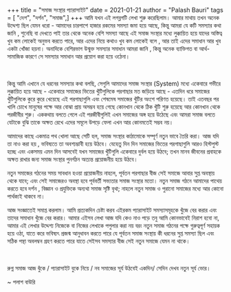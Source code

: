 +++
title = "সমাজ সংস্থার প্যারাসাইট"
date = 2021-01-21
author = "Palash Bauri"
tags = [ "দেশ", "দর্শন", "সমাজ",]
+++
আমি যখন এই লগব্লগটি লেখা শুরু করেছিলাম। আমার মাথায় তখন অনেক উদ্দেশ্য ছিল
যেমন ধরো - আমাদের চারপাশে হাজার রকমের সমস্যা জমা হয়ে আছে, কিন্তু আমরা যে
কটি সমস্যার কথা জানি , শুনেছি বা দেখতে পাই তার থেকে অনেক বেশি সমস্যা আছে
এই সমাজ সংস্থার মধ্যে লুক্কায়িত হয়ে যাদের অস্তিত্ব খুব কম লোকেই অনুভব
করতে পারে, আর এদের নিয়ে কথাও খুব কম লোকেই বলে , আর তাই এদের সমাধান আর
খুব একটা খোঁজা হয়না। অনাদিকে বেশিরভাগ উন্মুক্ত সমস্যার সমাধান আমরা জানি
, কিন্তু অনেক ব্যাক্তিগত বা আর্থ-সামাজিক কারণে সে সমস্যার সমাধান আর
প্রয়োগ করা হয়ে ওঠেনা। 

 

 

  

কিন্তু আমি এখানে যে ধরনের সমস্যার কথা বলছি, সেগুলি আমাদের সমাজ সংস্থার
(System) মধ্যে একেবারে গভীরে লুক্কায়িত হয়ে আছে - একেবারে সমাজের ভিতের
খুঁটিগুলিকে পরগাছার মত জড়িয়ে আছে - এতদিন ধরে সমাজের খুঁটিগুলিকে কুরে
কুরে খেয়েছে এই পরগাছাগুলি এবং শেষমেষ সমাজের খুঁটির অংশে পরিণত হয়েছে। তাই
এতবছর পর খালি চোখে মানুষের পক্ষে আর বোঝা প্রায় অসম্ভব হয়ে গেছে কোনখান
থেকে ঠিক খুঁটি শুরু হয়েছে আর কোনখান থেকে পরজীবীর শুরু। এককথায় বলতে গেলে
এই পরজীবীগুলিই এখন সমাজের অঙ্গ হয়ে উঠেছে এবং আমরা সমাজ বলতে যেটাকে বুঝি
তাকে অক্ষত রেখে এদের সমূলে উপড়ে ফেলা এখন আর কোনমতেই সম্ভব নয়। 

আমাদের কাছে একমাত্র পথ খোলা আছে সেটি হল, সমাজ সংস্থার কাঠামোকে সম্পূর্ণ
নতুন ভাবে তৈরি করা। আজ যদি তা নাও করা হয় , ভবিষ্যতে তা অবশ্যম্ভাবী হয়ে
উঠবে। যেহেতু দিন দিন সমাজের ভিতের পরগাছাগুলি আরও হিস্টপুস্ট হচ্ছে এবং
একসময় এমন দিন আসবেই যখন সমাজের খুঁটিগুলি একেবারে দুর্বল হয়ে উঠবে; তখন
মানব জীবনের প্রবাহকে অক্ষত রাখার জন্য সমাজ সংস্থার পুনর্গঠন অত্যন্ত
প্রয়োজনীয় হয়ে উঠবে। 

নতুন সমাজের গঠনের সময় সাবধান হওয়া প্রয়োজনীয় নাহলে, পূর্বতন পরগাছার বীজ
সেই সমাজে আবার সুপ্ত অবস্থায় থেকে যাবে; এবং সেই সমাজেরও অবস্থা হবে
পূর্ববর্তী সভ্যতার সমাজ সংস্থার মতো। নতুন সমাজ গঠনে আমাদের পাথেয় করতে
হবে দর্শন , বিজ্ঞান ও প্রযুক্তিকে অন্যথা সমাজ সৃষ্টি বৃথা; নাহলে নতুন
সমাজ ও পুরানো সমাজের মধ্যে আর কোনো পার্থক্যই থাকবে না। 

আজ সংজ্ঞাতেই সমাপ্ত করলাম। আমি প্রত্যকদিন চেষ্টা করব এইরকম প্যারাসাইট
সমস্যাসমূহকে খুঁজে বের করার এবং তাদের সমাধান খুঁজে বের করার। আমার এইসব
লেখা আজ যদি কেও নাও পড়ে তবু আমি কোনভাবেই নিরাশ হবো না, আমার এই লেখার
উদ্দেশ্য নিজেকে বা নিজের লেখাকে পপুলার করা নয় বরং নতুন সমাজ গঠনের পক্ষে
গুরুত্বপূর্ণ সহায়ক হয়ে ওঠা, যাতে করে ভবিষ্যৎ প্রজন্ম আনুধাবন করতে পারে
যে পূর্বতন সমাজ সংস্থায় কী ধরনের সুপ্ত সমস্যা ছিল এবং সঠিক পন্থা অবলম্বন
গ্রহণ করতে পারে যাতে সেইসব সমস্যার বীজ সেই নতুন সমাজে যেমন না থাকে। 

 

  
 

রুগ্ন সমাজ আজ ধুঁকে / প্যারাসাইট বুকে নিয়ে / নব সমাজের সূর্য উঠবেই
একদিন/ সেদিন দেখব নতুন সূর্য ভোর।   

~ পলাশ বাউরি
